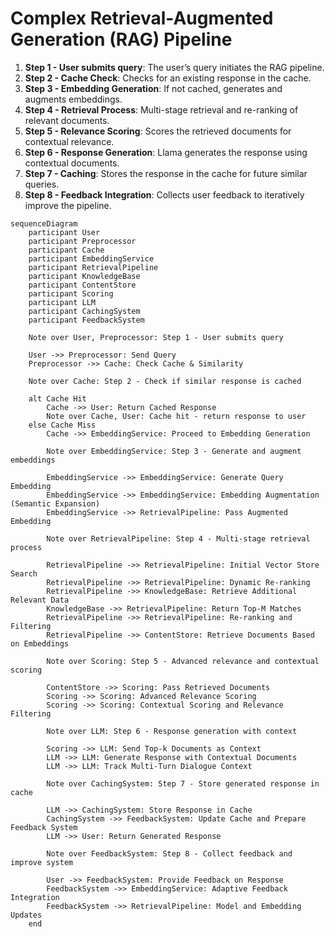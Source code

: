 # Complex Retrieval-Augmented Generation (RAG) Pipeline

1. **Step 1 - User submits query**: The user’s query initiates the RAG pipeline.
2. **Step 2 - Cache Check**: Checks for an existing response in the cache.
3. **Step 3 - Embedding Generation**: If not cached, generates and augments embeddings.
4. **Step 4 - Retrieval Process**: Multi-stage retrieval and re-ranking of relevant documents.
5. **Step 5 - Relevance Scoring**: Scores the retrieved documents for contextual relevance.
6. **Step 6 - Response Generation**: Llama generates the response using contextual documents.
7. **Step 7 - Caching**: Stores the response in the cache for future similar queries.
8. **Step 8 - Feedback Integration**: Collects user feedback to iteratively improve the pipeline.

```mermaid
sequenceDiagram
    participant User
    participant Preprocessor
    participant Cache
    participant EmbeddingService
    participant RetrievalPipeline
    participant KnowledgeBase
    participant ContentStore
    participant Scoring
    participant LLM
    participant CachingSystem
    participant FeedbackSystem

    Note over User, Preprocessor: Step 1 - User submits query

    User ->> Preprocessor: Send Query
    Preprocessor ->> Cache: Check Cache & Similarity

    Note over Cache: Step 2 - Check if similar response is cached

    alt Cache Hit
        Cache ->> User: Return Cached Response
        Note over Cache, User: Cache hit - return response to user
    else Cache Miss
        Cache ->> EmbeddingService: Proceed to Embedding Generation

        Note over EmbeddingService: Step 3 - Generate and augment embeddings

        EmbeddingService ->> EmbeddingService: Generate Query Embedding
        EmbeddingService ->> EmbeddingService: Embedding Augmentation (Semantic Expansion)
        EmbeddingService ->> RetrievalPipeline: Pass Augmented Embedding

        Note over RetrievalPipeline: Step 4 - Multi-stage retrieval process

        RetrievalPipeline ->> RetrievalPipeline: Initial Vector Store Search
        RetrievalPipeline ->> RetrievalPipeline: Dynamic Re-ranking
        RetrievalPipeline ->> KnowledgeBase: Retrieve Additional Relevant Data
        KnowledgeBase ->> RetrievalPipeline: Return Top-M Matches
        RetrievalPipeline ->> RetrievalPipeline: Re-ranking and Filtering
        RetrievalPipeline ->> ContentStore: Retrieve Documents Based on Embeddings

        Note over Scoring: Step 5 - Advanced relevance and contextual scoring

        ContentStore ->> Scoring: Pass Retrieved Documents
        Scoring ->> Scoring: Advanced Relevance Scoring
        Scoring ->> Scoring: Contextual Scoring and Relevance Filtering

        Note over LLM: Step 6 - Response generation with context

        Scoring ->> LLM: Send Top-k Documents as Context
        LLM ->> LLM: Generate Response with Contextual Documents
        LLM ->> LLM: Track Multi-Turn Dialogue Context

        Note over CachingSystem: Step 7 - Store generated response in cache

        LLM ->> CachingSystem: Store Response in Cache
        CachingSystem ->> FeedbackSystem: Update Cache and Prepare Feedback System
        LLM ->> User: Return Generated Response

        Note over FeedbackSystem: Step 8 - Collect feedback and improve system

        User ->> FeedbackSystem: Provide Feedback on Response
        FeedbackSystem ->> EmbeddingService: Adaptive Feedback Integration
        FeedbackSystem ->> RetrievalPipeline: Model and Embedding Updates
    end
